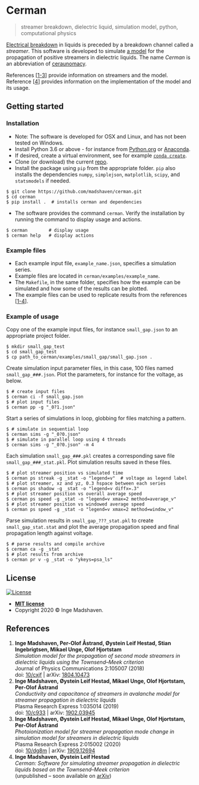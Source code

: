 

# Cerman
<!-- **Simulating streamer propagation in dielectric liquids** -->
> streamer breakdown, dielectric liquid, simulation model, python, computational physics
<!-- 
[![License](http://img.shields.io/:license-mit-blue.svg?style=flat-square)](http://badges.mit-license.org)
 -->

[Electrical breakdown](https://en.wikipedia.org/wiki/Electrical_breakdown)
in liquids is preceded by a breakdown channel called a _streamer_.
This software is developed to simulate 
[a model](https://dx.doi.org/10/cxjf) 
for the propagation of positive streamers in dielectric liquids. 
The name _Cerman_ is an abbreviation of 
[ceraunomacy](https://en.wiktionary.org/wiki/ceraunomancy).

References [[1-3](#references)] provide information on streamers and the model.
Reference [[4](#references)] provides information on the implementation of the model and its usage.


## Getting started

### Installation
- Note: The software is developed for OSX and Linux, and has not been tested on Windows.
- Install Python 3.6 or above - for instance from
[Python.org](https://www.python.org/downloads/)
or
[Anaconda](https://www.anaconda.com/products/individual#Downloads).
- If desired, create a virtual environment, see for example [`conda create`](https://docs.conda.io/projects/conda/en/latest/user-guide/tasks/manage-environments.html#creating-an-environment-with-commands).
- Clone (or download) the current [repo](https://github.com/madshaven/cerman).
- Install the package using `pip` from the appropriate folder. `pip` also installs the dependencies 
`numpy`,
`simplejson`,
`matplotlib`,
`scipy`,
and
`statsmodels` if needed.
```shell
$ git clone https://github.com/madshaven/cerman.git
$ cd cerman
$ pip install .  # installs cerman and dependencies
```
- The software provides the command `cerman`.
Verify the installation by running the command to display usage and actions.
```shell
$ cerman        # display usage
$ cerman help   # display actions
```


### Example files
- Each example input file, `example_name.json`, specifies a simulation series.
- Example files are located in `cerman/examples/example_name`.
- The `Makefile`, in the same folder, specifies how the example can be simulated and how some of the results can be plotted.
- The example files can be used to replicate results from 
the references [[1-4](#references)].


### Example of usage
Copy one of the example input files,
for instance `small_gap.json`
 to an appropriate project folder.
```shell
$ mkdir small_gap_test
$ cd small_gap_test
$ cp path_to_cerman/examples/small_gap/small_gap.json .
```
Create simulation input parameter files, 
in this case, 100 files named `small_gap_###.json`.
Plot the parameters, for instance for the voltage, as below.
```shell
$ # create input files
$ cerman ci -f small_gap.json
$ # plot input files
$ cerman pp -g "_0?1.json"
```
Start a series of simulations in loop, globbing for files matching a pattern.
```shell
$ # simulate in sequential loop
$ cerman sims -g "_0?0.json"
$ # simulate in parallel loop using 4 threads
$ cerman sims -g "_0?0.json" -m 4
```
Each simulation `small_gap_###.pkl` 
creates a corresponding save file `small_gap_###_stat.pkl`.
Plot simulation results saved in these files.
```shell
$ # plot streamer position vs simulated time
$ cerman ps streak -g _stat -o "legend=v"  # voltage as legend label
$ # plot streamer, xz and yz, 0.3 hspace between each series
$ cerman ps shadow -g _stat -o "legend=v diffx=.3"
$ # plot streamer position vs overall average speed
$ cerman ps speed -g _stat -o "legend=v xmax=2 method=average_v"
$ # plot streamer position vs windowed average speed
$ cerman ps speed -g _stat -o "legend=v xmax=2 method=window_v"
```
Parse simulation results in `small_gap_???_stat.pkl` to create `small_gap_stat.stat` 
and
plot the average propagation speed and final propagation length against voltage.
```shell
$ # parse results and compile archive
$ cerman ca -g _stat
$ # plot results from archive
$ cerman pr v -g _stat -o "ykeys=psa_ls"
```

  
## License

[![License](http://img.shields.io/:license-mit-blue.svg?style=flat-square)](http://badges.mit-license.org)

- **[MIT license](http://opensource.org/licenses/mit-license.php)**
- Copyright 2020 © Inge Madshaven.


## References

1. **Inge Madshaven, Per-Olof Åstrand, Øystein Leif Hestad,
Stian Ingebrigtsen, Mikael Unge, Olof Hjortstam**\
_Simulation model for the propagation of second mode streamers
in dielectric liquids using the Townsend–Meek criterion_\
Journal of Physics Communications 2:105007 (2018)\
doi: [10/cxjf](https://dx.doi.org/10/cxjf) | arXiv: [1804.10473](https://arxiv.org/abs/1804.10473)
1. **Inge Madshaven, Øystein Leif Hestad,
Mikael Unge, Olof Hjortstam, Per-Olof Åstrand**\
_Conductivity and capacitance of streamers in avalanche model
for streamer propagation in dielectric liquids_\
Plasma Research Express 1:035014 (2019)\
doi: [10/c933](https://dx.doi.org/10/c933) | arXiv: [1902.03945](https://arxiv.org/abs/1902.03945)
1. **Inge Madshaven, Øystein Leif Hestad,
Mikael Unge, Olof Hjortstam, Per-Olof Åstrand**\
_Photoionization model for streamer propagation mode change
in simulation model for streamers in dielectric liquids_\
Plasma Research Express 2:015002 (2020)\
doi: [10/dg8m](https://dx.doi.org/10/dg8m) | arXiv: [1909.12694](https://arxiv.org/abs/1909.12694)
1. **Inge Madshaven, Øystein Leif Hestad**\
_Cerman: Software for simulating streamer propagation
in dielectric liquids based on the Townsend–Meek criterion_\
(unpublished – soon available on [arXiv](https://arxiv.org/)) 
